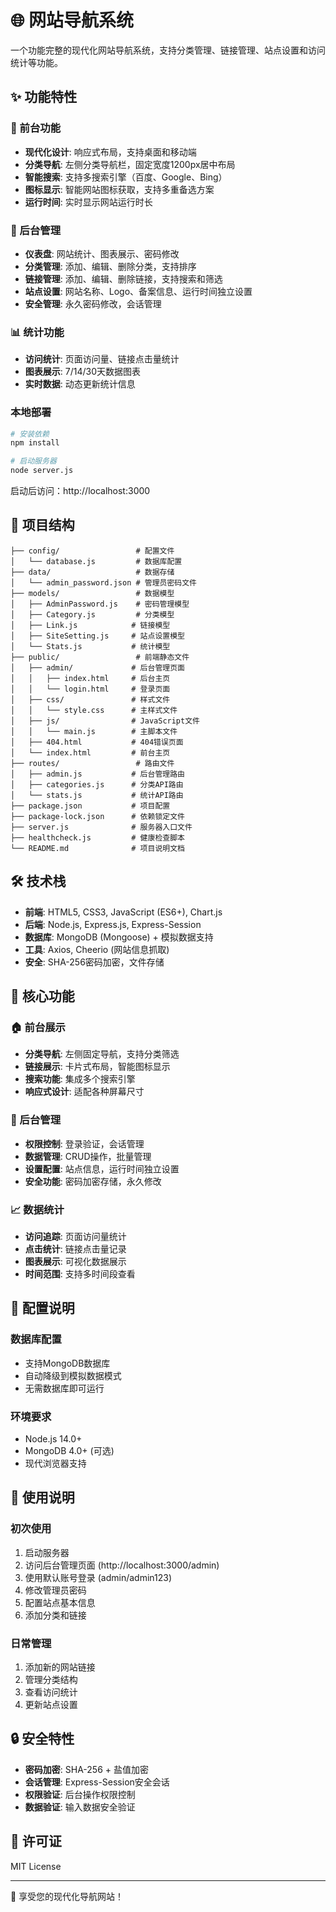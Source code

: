 # 🌐 网站导航系统

一个功能完整的现代化网站导航系统，支持分类管理、链接管理、站点设置和访问统计等功能。

## ✨ 功能特性

### 🎨 前台功能
- **现代化设计**: 响应式布局，支持桌面和移动端
- **分类导航**: 左侧分类导航栏，固定宽度1200px居中布局
- **智能搜索**: 支持多搜索引擎（百度、Google、Bing）
- **图标显示**: 智能网站图标获取，支持多重备选方案
- **运行时间**: 实时显示网站运行时长

### 🔧 后台管理
- **仪表盘**: 网站统计、图表展示、密码修改
- **分类管理**: 添加、编辑、删除分类，支持排序
- **链接管理**: 添加、编辑、删除链接，支持搜索和筛选
- **站点设置**: 网站名称、Logo、备案信息、运行时间独立设置
- **安全管理**: 永久密码修改，会话管理

### 📊 统计功能
- **访问统计**: 页面访问量、链接点击量统计
- **图表展示**: 7/14/30天数据图表
- **实时数据**: 动态更新统计信息

### 本地部署

```bash
# 安装依赖
npm install

# 启动服务器
node server.js
```

启动后访问：http://localhost:3000

## 📁 项目结构

```
├── config/                 # 配置文件
│   └── database.js         # 数据库配置
├── data/                   # 数据存储
│   └── admin_password.json # 管理员密码文件
├── models/                 # 数据模型
│   ├── AdminPassword.js    # 密码管理模型
│   ├── Category.js         # 分类模型
│   ├── Link.js            # 链接模型
│   ├── SiteSetting.js     # 站点设置模型
│   └── Stats.js           # 统计模型
├── public/                 # 前端静态文件
│   ├── admin/             # 后台管理页面
│   │   ├── index.html     # 后台主页
│   │   └── login.html     # 登录页面
│   ├── css/               # 样式文件
│   │   └── style.css      # 主样式文件
│   ├── js/                # JavaScript文件
│   │   └── main.js        # 主脚本文件
│   ├── 404.html           # 404错误页面
│   └── index.html         # 前台主页
├── routes/                 # 路由文件
│   ├── admin.js           # 后台管理路由
│   ├── categories.js      # 分类API路由
│   └── stats.js           # 统计API路由
├── package.json           # 项目配置
├── package-lock.json      # 依赖锁定文件
├── server.js              # 服务器入口文件
├── healthcheck.js         # 健康检查脚本
└── README.md              # 项目说明文档
```

## 🛠️ 技术栈

- **前端**: HTML5, CSS3, JavaScript (ES6+), Chart.js
- **后端**: Node.js, Express.js, Express-Session
- **数据库**: MongoDB (Mongoose) + 模拟数据支持
- **工具**: Axios, Cheerio (网站信息抓取)
- **安全**: SHA-256密码加密，文件存储

## 🎯 核心功能

### 🏠 前台展示
- **分类导航**: 左侧固定导航，支持分类筛选
- **链接展示**: 卡片式布局，智能图标显示
- **搜索功能**: 集成多个搜索引擎
- **响应式设计**: 适配各种屏幕尺寸

### 🔐 后台管理
- **权限控制**: 登录验证，会话管理
- **数据管理**: CRUD操作，批量管理
- **设置配置**: 站点信息，运行时间独立设置
- **安全功能**: 密码加密存储，永久修改

### 📈 数据统计
- **访问追踪**: 页面访问量统计
- **点击统计**: 链接点击量记录
- **图表展示**: 可视化数据展示
- **时间范围**: 支持多时间段查看

## 🔧 配置说明

### 数据库配置
- 支持MongoDB数据库
- 自动降级到模拟数据模式
- 无需数据库即可运行

### 环境要求
- Node.js 14.0+
- MongoDB 4.0+ (可选)
- 现代浏览器支持

## 📝 使用说明

### 初次使用
1. 启动服务器
2. 访问后台管理页面 (http://localhost:3000/admin)
3. 使用默认账号登录 (admin/admin123)
4. 修改管理员密码
5. 配置站点基本信息
6. 添加分类和链接

### 日常管理
1. 添加新的网站链接
2. 管理分类结构
3. 查看访问统计
4. 更新站点设置

## 🔒 安全特性

- **密码加密**: SHA-256 + 盐值加密
- **会话管理**: Express-Session安全会话
- **权限验证**: 后台操作权限控制
- **数据验证**: 输入数据安全验证

## 📄 许可证

MIT License

---

🎉 享受您的现代化导航网站！
